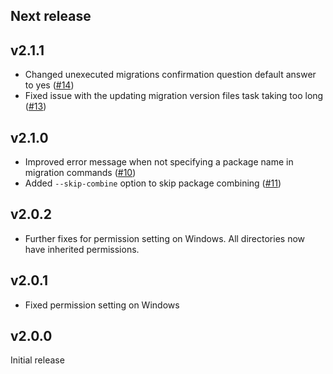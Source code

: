 ## Next release

## v2.1.1

* Changed unexecuted migrations confirmation question default answer to yes ([#14](https://github.com/jadu/meteor/pull/14))
* Fixed issue with the updating migration version files task taking too long ([#13](https://github.com/jadu/meteor/pull/13))

## v2.1.0

* Improved error message when not specifying a package name in migration commands ([#10](https://github.com/jadu/meteor/pull/10))
* Added `--skip-combine` option to skip package combining ([#11](https://github.com/jadu/meteor/pull/11))

## v2.0.2

* Further fixes for permission setting on Windows. All directories now have inherited permissions.

## v2.0.1

* Fixed permission setting on Windows

## v2.0.0

Initial release
